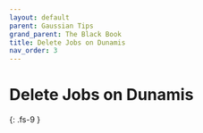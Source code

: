 ```yaml
---
layout: default
parent: Gaussian Tips
grand_parent: The Black Book
title: Delete Jobs on Dunamis
nav_order: 3
---
```


# Delete Jobs on Dunamis
{: .fs-9 }